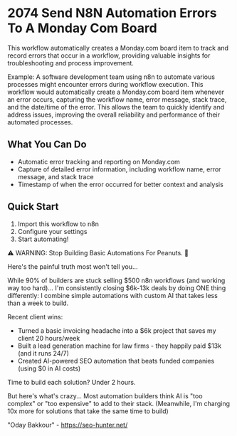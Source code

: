 # 2074 Send N8N Automation Errors To A Monday Com Board

This workflow automatically creates a Monday.com board item to track and record errors that occur in a workflow, providing valuable insights for troubleshooting and process improvement.

Example: A software development team using n8n to automate various processes might encounter errors during workflow execution. This workflow would automatically create a Monday.com board item whenever an error occurs, capturing the workflow name, error message, stack trace, and the date/time of the error. This allows the team to quickly identify and address issues, improving the overall reliability and performance of their automated processes.

## What You Can Do
- Automatic error tracking and reporting on Monday.com
- Capture of detailed error information, including workflow name, error message, and stack trace
- Timestamp of when the error occurred for better context and analysis

## Quick Start
1. Import this workflow to n8n
2. Configure your settings
3. Start automating!

⚠️ WARNING: Stop Building Basic Automations For Peanuts. 🚫

Here's the painful truth most won't tell you...

While 90% of builders are stuck selling $500 n8n workflows (and working way too hard)...
I'm consistently closing $6k-13k deals by doing ONE thing differently:
I combine simple automations with custom AI that takes less than a week to build.

Recent client wins:
* Turned a basic invoicing headache into a $6k project that saves my client 20 hours/week
* Built a lead generation machine for law firms - they happily paid $13k (and it runs 24/7)
* Created AI-powered SEO automation that beats funded companies (using $0 in AI costs)

Time to build each solution? Under 2 hours.

But here's what's crazy...
Most automation builders think AI is "too complex" or "too expensive" to add to their stack.
(Meanwhile, I'm charging 10x more for solutions that take the same time to build)

"Oday Bakkour" - https://seo-hunter.net/
